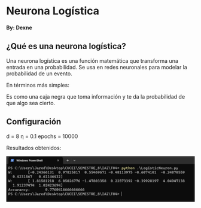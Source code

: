 # Neurona Logística

**By: Dexne**

## ¿Qué es una neurona logística?

Una neurona logística es una función matemática que transforma una entrada en una probabilidad. Se usa en redes neuronales para modelar la probabilidad de un evento.

En términos más simples:

Es como una caja negra que toma información y te da la probabilidad de que algo sea cierto.

## Configuración

d = 8
η = 0.1
epochs = 10000

Resultados obtenidos:

![Accurancy](https://github.com/Dexne/Artificial_Intelligent_II/blob/main/T04/Accurancy.png)


